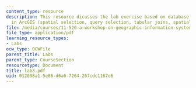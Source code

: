 ```yaml
---
content_type: resource
description: This resource dicusses the lab exercise based on database operations
  in ArcGIS (spatial selection, query selection, tabular joins, spatial joins).
file: /media/courses/11-520-a-workshop-on-geographic-information-systems-fall-2005/012098a15e06d6a67264267cdc1167e6_lab3.pdf
file_type: application/pdf
learning_resource_types:
- Labs
ocw_type: OCWFile
parent_title: Labs
parent_type: CourseSection
resourcetype: Document
title: lab3.pdf
uid: 012098a1-5e06-d6a6-7264-267cdc1167e6
---
```

